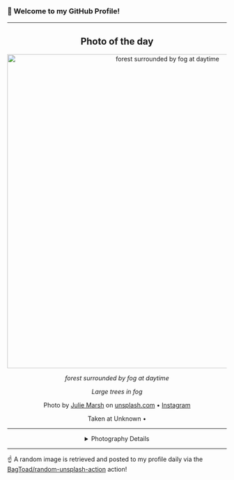 ### 👋 Welcome to my GitHub Profile!

----
<div align="center">

## Photo of the day
  
  <a href="https://unsplash.com/photos/forest-surrounded-by-fog-at-daytime-payOjEt5qYY"><img width="720" src="https://images.unsplash.com/photo-1502136928196-0ebd524bdf97?crop=entropy&cs=tinysrgb&fit=max&fm=jpg&ixid=M3w1OTQ0OTd8MHwxfHJhbmRvbXx8fHx8fHx8fDE3Mjc5MzU3MzZ8&ixlib=rb-4.0.3&q=80&w=1080" alt="forest surrounded by fog at daytime"></a>
  
  <em>forest surrounded by fog at daytime</em>
  
  <em>Large trees in fog</em>

  Photo by [Julie Marsh](null) on [unsplash.com](https://unsplash.com/) • [Instagram](https://instagram.com/juliemarshphotography)
  
  Taken at Unknown • 
  
  ---
  
<details>
<summary>Photography Details</summary>
  
| Parameter     | Value |
| ------------- | ----- |
| Camera Model  | null |
| Exposure Time | null |
| Aperture      | 0 |
| Focal Length  | 0.0 |
| ISO           | null |
| Location      | Unknown (null) |
| Coordinates   | Latitude 0, Longitude 0 |

</details>

</div>

----

☝️ A random image is retrieved and posted to my profile daily via the [BagToad/random-unsplash-action](https://github.com/BagToad/random-unsplash-action) action!
